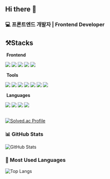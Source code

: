 ## Hi there 👋



### 💻 프론트엔드 개발자 | Frontend Developer

<h2>⚒️Stacks</h2>
<p>
  <div>
    <p>&nbsp;<strong>Frontend</strong></p>
  <img src="https://img.shields.io/badge/Next-black?style=flat-square&logo=next.js&logoColor=white" />
  <img src="https://img.shields.io/badge/React-61DAFB?style=flat-square&logo=React&logoColor=white"/>
  <img src="https://img.shields.io/badge/JavaScript-F7DF1E?style=flat-square&logo=Javascript&logoColor=ffffff"/>
  <img src="https://img.shields.io/badge/TypeScript-3178C6?style=flat-square&logo=TypeScript&logoColor=white"/>
  <img src="https://img.shields.io/badge/Tailwind-06B6D4?style=flat-square&logo=tailwindCss&logoColor=white"/>
  </div>
  <div>
    <p>&nbsp;<strong>Tools</strong></p>
    <img src="https://img.shields.io/badge/Visual%20Studio%20Code-0078d7?style=flat-square&logo=visual-studio-code&logoColor=white"/>
  <img src="https://img.shields.io/badge/MySQL-4479A1?style=flat-square&logo=MySQL&logoColor=white"/>
  <img src="https://img.shields.io/badge/Figma-F24E1E?style=flat-square&logo=Figma&logoColor=white"/>
  <img src="https://img.shields.io/badge/Notion-000000?style=flat-square&logo=Notion&logoColor=white"/>
  <img src="https://img.shields.io/badge/discord-5865F2?style=flat-square&logo=discord&logoColor=white"/>
  <img src="https://img.shields.io/badge/git-F05032?style=flat-square&logo=git&logoColor=white"/>
  <img src="https://img.shields.io/badge/github-181717?style=flat-square&logo=github&logoColor=white"/>
  </div>

 
  <div>
    <p>&nbsp;<strong>Languages</strong></p>
     <img src="https://img.shields.io/badge/TypeScript-3178C6?style=flat-square&logo=TypeScript&logoColor=white"/>
      <img src="https://img.shields.io/badge/JavaScript-F7DF1E?style=flat-square&logo=Javascript&logoColor=ffffff"/>
  <img src="https://img.shields.io/badge/java-%23ED8B00.svg?style=flat-square&logo=openjdk&logoColor=white"/>
  <img src="https://img.shields.io/badge/c++-00599C?style=flat-square&logo=c++&logoColor=white"/>

  </div>
  <br>
</p>

 [![Solved.ac Profile](http://mazassumnida.wtf/api/v2/generate_badge?boj=iambk)](https://solved.ac/iambk/)

### 📊 GitHub Stats
![GitHub Stats](https://github-readme-stats.vercel.app/api?username=bk-git-hub&show_icons=true&theme=radical)


### 🌟 Most Used Languages
![Top Langs](https://github-readme-stats.vercel.app/api/top-langs/?username=bk-git-hub&layout=compact&theme=radical)


